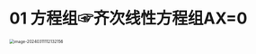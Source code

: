 # 01 方程组☞齐次线性方程组AX=0

<img src="https://cvp.oss-cn-shanghai.aliyuncs.com/picgo/202403111121021.png" alt="image-20240311112132156" style="zoom:50%;" />